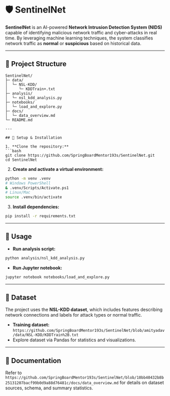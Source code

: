 # 🛡️ SentinelNet

**SentinelNet** is an AI-powered **Network Intrusion Detection System (NIDS)** capable of identifying malicious network traffic and cyber-attacks in real time. By leveraging machine learning techniques, the system classifies network traffic as **normal** or **suspicious** based on historical data.

---

## 📂 Project Structure

````text
SentinelNet/
├─ data/
│  └─ NSL-KDD/
│     └─ KDDTrain+.txt
├─ analysis/
│  └─ nsl_kdd_analysis.py
├─ notebooks/
│  └─ load_and_explore.py
├─ docs/
│  └─ data_overview.md
└─ README.md

---

## 🐍 Setup & Installation

1. **Clone the repository:**
```bash
git clone https://github.com/SpringBoardMentor193s/SentinelNet.git
cd SentinelNet
````

2. **Create and activate a virtual environment:**

```bash
python -m venv .venv
# Windows PowerShell
& .venv/Scripts/Activate.ps1
# Linux/Mac
source .venv/bin/activate
```

3. **Install dependencies:**

```bash
pip install -r requirements.txt
```

---

## 🚀 Usage

* **Run analysis script:**

```bash
python analysis/nsl_kdd_analysis.py
```

* **Run Jupyter notebook:**

```bash
jupyter notebook notebooks/load_and_explore.py
```

---

## 📄 Dataset

The project uses the **NSL-KDD dataset**, which includes features describing network connections and labels for attack types or normal traffic.

* **Training dataset:** `https://github.com/SpringBoardMentor193s/SentinelNet/blob/amityadav/data/NSL-KDD/KDDTrain%2B.txt`
* Explore dataset via Pandas for statistics and visualizations.

---

## 📖 Documentation

Refer to `https://github.com/SpringBoardMentor193s/SentinelNet/blob/10bb40432b8b25131207bacf99b0d9a88d76481c/docs/data_overview.md` for details on dataset sources, schema, and summary statistics.
